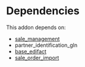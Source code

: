 # Dependencies

This addon depends on:

- [sale_management](../../odoo-bringout-oca-ocb-sale_management)
- partner_identification_gln
- [base_edifact](../../odoo-bringout-oca-edi-base_edifact)
- [sale_order_import](../../odoo-bringout-oca-edi-framework-sale_order_import)
